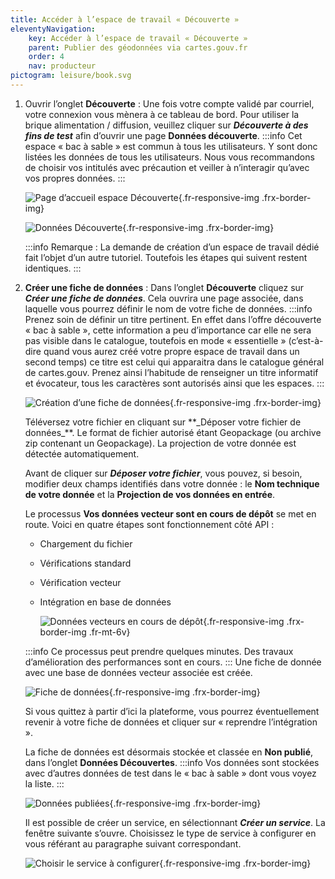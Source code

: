 ```yaml
---
title: Accéder à l’espace de travail « Découverte »
eleventyNavigation:
    key: Accéder à l’espace de travail « Découverte »
    parent: Publier des géodonnées via cartes.gouv.fr
    order: 4
    nav: producteur
pictogram: leisure/book.svg
---
```


1. Ouvrir l’onglet **Découverte**&nbsp;: Une fois votre compte validé par courriel, votre connexion vous mènera à ce tableau de bord. Pour utiliser la brique alimentation / diffusion, veuillez cliquer sur **_Découverte à des fins de test_** afin d’ouvrir une page **Données découverte**.
   :::info
   Cet espace «&nbsp;bac à sable&nbsp;» est commun à tous les utilisateurs. Y sont donc listées les données de tous les utilisateurs. Nous vous recommandons de choisir vos intitulés avec précaution et veiller à n’interagir qu’avec vos propres données.
   :::
    <div class="fr-container">
    <div class="fr-grid-row fr-grid-row--gutters fr-grid-row--center">

    ![Page d’accueil espace Découverte](/img/tutoriels/decouverte/3_decouverte.png){.fr-responsive-img .frx-border-img}
    </div>
    <div class="fr-grid-row fr-grid-row--gutters fr-grid-row--center">

    ![Données Découverte](/img/tutoriels/decouverte/3_donnees.png){.fr-responsive-img .frx-border-img}
    </div>
    </div>

    :::info
    Remarque&nbsp;: La demande de création d’un espace de travail dédié fait l’objet d’un autre tutoriel. Toutefois les étapes qui suivent restent identiques.
    :::

2. **Créer une fiche de données**&nbsp;: Dans l’onglet **Découverte** cliquez sur **_Créer une fiche de données_**. Cela ouvrira une page associée, dans laquelle vous pourrez définir le nom de votre fiche de données.
   :::info
   Prenez soin de définir un titre pertinent. En effet dans l’offre découverte «&nbsp;bac à sable&nbsp;», cette information a peu d’importance car elle ne sera pas visible dans le catalogue, toutefois en mode «&nbsp;essentielle&nbsp;» (c’est-à-dire quand vous aurez créé votre propre espace de travail dans un second temps) ce titre est celui qui apparaitra dans le catalogue général de cartes.gouv. Prenez ainsi l’habitude de renseigner un titre informatif et évocateur, tous les caractères sont autorisés ainsi que les espaces.
   :::
    <div class="fr-container">
    <div class="fr-grid-row fr-grid-row--gutters fr-grid-row--center">

    ![Création d’une fiche de données](/img/tutoriels/decouverte/3_creer-fiche.png){.fr-responsive-img .frx-border-img}
    </div>
    </div>
    Téléversez votre fichier en cliquant sur **_Déposer votre fichier de données_**. Le format de fichier autorisé étant Geopackage (ou archive zip contenant un Geopackage). La projection de votre donnée est détectée automatiquement.

    Avant de cliquer sur **_Déposer votre fichier_**, vous pouvez, si besoin, modifier deux champs identifiés dans votre donnée&nbsp;: le **Nom technique de votre donnée** et la **Projection de vos données en entrée**.

    Le processus **Vos données vecteur sont en cours de dépôt** se met en route. Voici en quatre étapes sont fonctionnement côté API&nbsp;:

    - Chargement du fichier
    - Vérifications standard
    - Vérification vecteur
    - Intégration en base de données
        <div class="fr-container">
        <div class="fr-grid-row fr-grid-row--gutters fr-grid-row--center">

        ![Données vecteurs en cours de dépôt](/img/tutoriels/decouverte/3_depot.png){.fr-responsive-img .frx-border-img .fr-mt-6v}
        </div>
        </div>

    :::info
    Ce processus peut prendre quelques minutes. Des travaux d’amélioration des performances sont en cours.
    :::
    Une fiche de donnée avec une base de données vecteur associée est créée.
      <div class="fr-container">
      <div class="fr-grid-row fr-grid-row--gutters fr-grid-row--center">

    ![Fiche de données](/img/tutoriels/decouverte/3_fiche-donnees.png){.fr-responsive-img .frx-border-img}
    </div>
    </div>

    Si vous quittez à partir d’ici la plateforme, vous pourrez éventuellement revenir à votre fiche de données et cliquer sur « reprendre l’intégration ».

    La fiche de données est désormais stockée et classée en **Non publié**, dans l’onglet **Données Découvertes**.
    :::info
    Vos données sont stockées avec d’autres données de test dans le « bac à sable » dont vous voyez la liste.
    :::
      <div class="fr-container">
      <div class="fr-grid-row fr-grid-row--gutters fr-grid-row--center">

    ![Données publiées](/img/tutoriels/decouverte/3_liste.png){.fr-responsive-img .frx-border-img}
    </div>
    </div>

    Il est possible de créer un service, en sélectionnant **_Créer un service_**. La fenêtre suivante s’ouvre. Choisissez le type de service à configurer en vous référant au paragraphe suivant correspondant.
      <div class="fr-container">
      <div class="fr-grid-row fr-grid-row--gutters fr-grid-row--center">

    ![Choisir le service à configurer](/img/tutoriels/decouverte/3_creer-service.png){.fr-responsive-img .frx-border-img}
    </div>
    </div>
